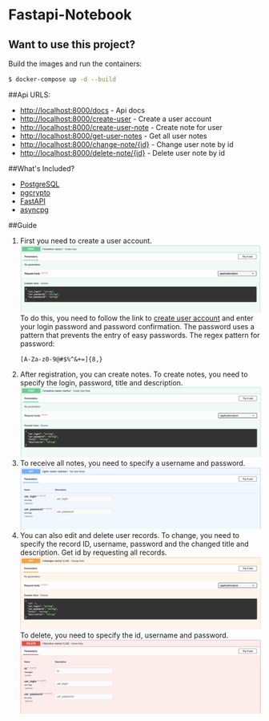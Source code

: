# Fastapi-Notebook

## Want to use this project?

Build the images and run the containers:
```sh
$ docker-compose up -d --build
```

##Api URLS:

* [http://localhost:8000/docs](http://localhost:8000/docs) - Api docs
* [http://localhost:8000/create-user](http://localhost:8000/create-user) - Create a user account
* [http://localhost:8000/create-user-note](http://localhost:8000/create-user-note) - Create note for user
* [http://localhost:8000/get-user-notes](http://localhost:8000/get-user-notes) - Get all user notes
* [http://localhost:8000/change-note/{id}](http://localhost:8000/change-note/{id}) - Change user note by id
* [http://localhost:8000/delete-note/{id}](http://localhost:8000/delete-note/{id}) - Delete user note by id 

##What's Included?
* [PostgreSQL](http://www.postgresql.org/)
* [pgcrypto](https://www.postgresql.org/docs/8.3/pgcrypto.html)
* [FastAPI](https://github.com/tiangolo/fastapi)
* [asyncpg](https://github.com/MagicStack/asyncpg)

##Guide

1. 
    First you need to create a user account.
    ![Create users](./images/create_user.png)  
    To do this, you need to follow the link to [create user account](http://localhost:8000/create-user) and enter your login password and password confirmation. 
    The password uses a pattern that prevents the entry of easy passwords. 
    The regex pattern for password:
    ```pythonregexp
    [A-Za-z0-9@#$%^&+=]{8,}
    ```
2.
    After registration, you can create notes. 
    To create notes, you need to specify the login, password, title and description.
    ![Create user note](./images/create_note.png)
3. 
    To receive all notes, you need to specify a username and password.
    ![Get user notes](./images/get_user_notes.png)
4.
    You can also edit and delete user records. 
    To change, you need to specify the record ID, username, password and the changed title and description. 
    Get id by requesting all records.
    ![Change user note](./images/change_user_note.png)
    To delete, you need to specify the id, username and password.
    ![Delete user note](./images/delete_user_note.png)